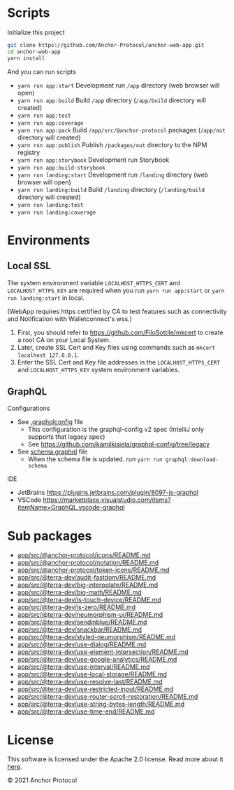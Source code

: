 # Scripts

Initialize this project

```sh
git clone https://github.com/Anchor-Protocol/anchor-web-app.git
cd anchor-web-app
yarn install
```

And you can run scripts

- `yarn run app:start` Development run `/app` directory (web browser will open)
- `yarn run app:build` Build `/app` directory (`/app/build` directory will created)
- `yarn run app:test`
- `yarn run app:coverage`
- `yarn run app:pack` Build `/app/src/@anchor-protocol` packages (`/app/out` directory will created)
- `yarn run app:publish` Publish `/packages/out` directory to the NPM registry
- `yarn run app:storybook` Development run Storybook
- `yarn run app:build-storybook`
- `yarn run landing:start` Development run `/landing` directory (web browser will open)
- `yarn run landing:build` Build `/landing` directory (`/landing/build` directory will created)
- `yarn run landing:test`
- `yarn run landing:coverage`

# Environments

## Local SSL

The system environment variable `LOCALHOST_HTTPS_CERT` and `LOCALHOST_HTTPS_KEY` are required when you run `yarn run app:start` or `yarn run landing:start` in local.

(WebApp requires https certified by CA to test features such as connectivity and Notification with Walletconnect's wss.)

1. First, you should refer to <https://github.com/FiloSottile/mkcert> to create a root CA on your Local System.
2. Later, create SSL Cert and Key files using commands such as `mkcert localhost 127.0.0.1`.
3. Enter the SSL Cert and Key file addresses in the `LOCALHOST_HTTPS_CERT` and `LOCALHOST_HTTPS_KEY` system environment variables.

## GraphQL

Configurations

- See [.graphqlconfig](.graphqlconfig) file
  - This configuration is the graphql-config v2 spec (IntelliJ only supports that legacy spec)
  - See <https://github.com/kamilkisiela/graphql-config/tree/legacy>
- See [schema.graphql](schema.graphql) file
  - When the schema file is updated. run `yarn run graphql:download-schema`

IDE

- JetBrains <https://plugins.jetbrains.com/plugin/8097-js-graphql>
- VSCode <https://marketplace.visualstudio.com/items?itemName=GraphQL.vscode-graphql>

# Sub packages

<!-- index app/src/**/README.md -->

- [app/src/@anchor-protocol/icons/README.md](app/src/@anchor-protocol/icons/README.md)
- [app/src/@anchor-protocol/notation/README.md](app/src/@anchor-protocol/notation/README.md)
- [app/src/@anchor-protocol/token-icons/README.md](app/src/@anchor-protocol/token-icons/README.md)
- [app/src/@terra-dev/audit-fastdom/README.md](app/src/@terra-dev/audit-fastdom/README.md)
- [app/src/@terra-dev/big-interpolate/README.md](app/src/@terra-dev/big-interpolate/README.md)
- [app/src/@terra-dev/big-math/README.md](app/src/@terra-dev/big-math/README.md)
- [app/src/@terra-dev/is-touch-device/README.md](app/src/@terra-dev/is-touch-device/README.md)
- [app/src/@terra-dev/is-zero/README.md](app/src/@terra-dev/is-zero/README.md)
- [app/src/@terra-dev/neumorphism-ui/README.md](app/src/@terra-dev/neumorphism-ui/README.md)
- [app/src/@terra-dev/sendinblue/README.md](app/src/@terra-dev/sendinblue/README.md)
- [app/src/@terra-dev/snackbar/README.md](app/src/@terra-dev/snackbar/README.md)
- [app/src/@terra-dev/styled-neumorphism/README.md](app/src/@terra-dev/styled-neumorphism/README.md)
- [app/src/@terra-dev/use-dialog/README.md](app/src/@terra-dev/use-dialog/README.md)
- [app/src/@terra-dev/use-element-intersection/README.md](app/src/@terra-dev/use-element-intersection/README.md)
- [app/src/@terra-dev/use-google-analytics/README.md](app/src/@terra-dev/use-google-analytics/README.md)
- [app/src/@terra-dev/use-interval/README.md](app/src/@terra-dev/use-interval/README.md)
- [app/src/@terra-dev/use-local-storage/README.md](app/src/@terra-dev/use-local-storage/README.md)
- [app/src/@terra-dev/use-resolve-last/README.md](app/src/@terra-dev/use-resolve-last/README.md)
- [app/src/@terra-dev/use-restricted-input/README.md](app/src/@terra-dev/use-restricted-input/README.md)
- [app/src/@terra-dev/use-router-scroll-restoration/README.md](app/src/@terra-dev/use-router-scroll-restoration/README.md)
- [app/src/@terra-dev/use-string-bytes-length/README.md](app/src/@terra-dev/use-string-bytes-length/README.md)
- [app/src/@terra-dev/use-time-end/README.md](app/src/@terra-dev/use-time-end/README.md)

<!-- /index -->

# License

This software is licensed under the Apache 2.0 license. Read more about it [here](LICENSE).

© 2021 Anchor Protocol

